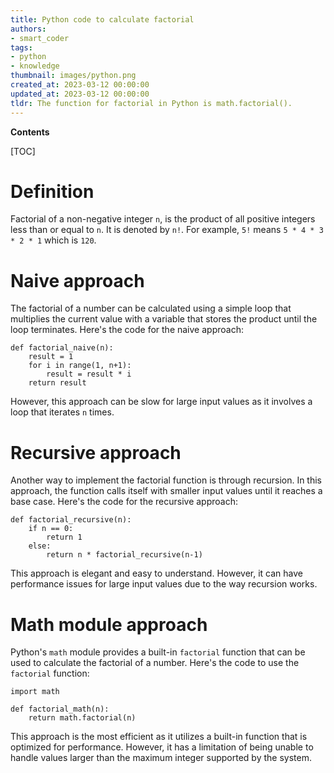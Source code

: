 ```yaml
---
title: Python code to calculate factorial
authors:
- smart_coder
tags:
- python
- knowledge
thumbnail: images/python.png
created_at: 2023-03-12 00:00:00
updated_at: 2023-03-12 00:00:00
tldr: The function for factorial in Python is math.factorial().
---
```


**Contents**

[TOC]

# Definition

Factorial of a non-negative integer `n`, is the product of all positive integers less than or equal to `n`. It is denoted by `n!`. For example, `5!` means `5 * 4 * 3 * 2 * 1` which is `120`.

# Naive approach

The factorial of a number can be calculated using a simple loop that multiplies the current value with a variable that stores the product until the loop terminates. Here's the code for the naive approach:

```
def factorial_naive(n):
    result = 1
    for i in range(1, n+1):
        result = result * i
    return result
```

However, this approach can be slow for large input values as it involves a loop that iterates `n` times.

# Recursive approach

Another way to implement the factorial function is through recursion. In this approach, the function calls itself with smaller input values until it reaches a base case. Here's the code for the recursive approach:

```
def factorial_recursive(n):
    if n == 0:
        return 1
    else:
        return n * factorial_recursive(n-1)
```

This approach is elegant and easy to understand. However, it can have performance issues for large input values due to the way recursion works.

# Math module approach

Python's `math` module provides a built-in `factorial` function that can be used to calculate the factorial of a number. Here's the code to use the `factorial` function:

```
import math

def factorial_math(n):
    return math.factorial(n)
```

This approach is the most efficient as it utilizes a built-in function that is optimized for performance. However, it has a limitation of being unable to handle values larger than the maximum integer supported by the system.
